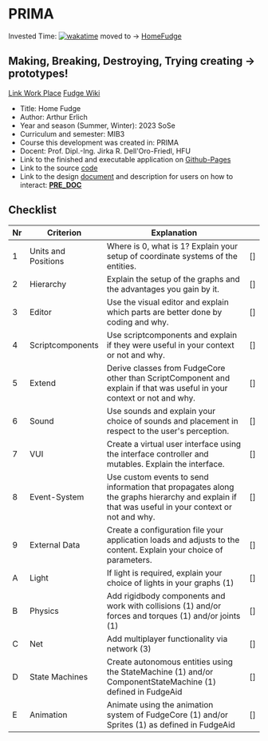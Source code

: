 # PRIMA

Invested Time: [![wakatime](https://wakatime.com/badge/github/ArthurErlich/PRIMA.svg)](https://wakatime.com/badge/github/ArthurErlich/PRIMA) moved to -> [HomeFudge](https://github.com/ArthurErlich/HomeFudge)

## Making, Breaking, Destroying, Trying creating -> prototypes!

[Link ](https://arthurerlich.github.io/PRIMA/Card/steckbrief.htm)  [Work Place](https://webuser.hs-furtwangen.de/~del/Prima/index.php) [Fudge Wiki](https://github.com/JirkaDellOro/FUDGE/wiki)

* Title: Home Fudge
* Author: Arthur Erlich
* Year and season (Summer, Winter):  2023 SoSe
* Curriculum and semester: MIB3
* Course this development was created in: PRIMA
* Docent: Prof. Dipl.-Ing. Jirka R. Dell'Oro-Friedl, HFU
* Link to the finished and executable application on [Github-Pages](https://arthurerlich.github.io/HomeFudge/HomeFudge/index.html) 
* Link to the source [code](https://github.com/ArthurErlich/HomeFudge/tree/main/HomeFudge)
* Link to the design [document](https://github.com/ArthurErlich/HomeFudge/blob/main/HomeFudge/Doc/HomeFudge.md) and description for users on how to interact: [**PRE_DOC**](https://github.com/ArthurErlich/HomeFudge/blob/main/HomeFudge/Doc/%5BPRE%5D%20Home%20Fudge.pdf)




## Checklist


| Nr | Criterion           | Explanation                                                                                                                                     |   |
| -- | --------------------- | ----------------------------------------------------------------------------------------------------------------------------------------------|---|
|  1 | Units and Positions | Where is 0, what is 1? Explain your setup of coordinate systems of the entities.                                                                |[]|
|  2 | Hierarchy           | Explain the setup of the graphs and the advantages you gain by it.                                                                              |[]|
|  3 | Editor              | Use the visual editor and explain which parts are better done by coding and why.                                                                |[]|
|  4 | Scriptcomponents    | Use scriptcomponents and explain if they were useful in your context or not and why.                                                            |[]|
|  5 | Extend              | Derive classes from FudgeCore other than ScriptComponent and explain if that was useful in your context or not and why.                         |[]|
|  6 | Sound               | Use sounds and explain your choice of sounds and placement in respect to the user's perception.                                                 |[]|
|  7 | VUI                 | Create a virtual user interface using the interface controller and mutables. Explain the interface.                                             |[]|
|  8 | Event-System        | Use custom events to send information that propagates along the graphs hierarchy and explain if that was useful in your context or not and why. |[]|
|  9 | External Data       | Create a configuration file your application loads and adjusts to the content. Explain your choice of parameters.                               |[]|
|  A | Light               | If light is required, explain your choice of lights in your graphs (1)                                                                          |[]|
|  B | Physics             | Add rigidbody components and work with collisions (1) and/or forces and torques (1) and/or joints (1)                                           |[]|
|  C | Net                 | Add multiplayer functionality via network (3)                                                                                                   |[]|
|  D | State Machines      | Create autonomous entities using the StateMachine (1) and/or ComponentStateMachine (1) defined in FudgeAid                                      |[]|
|  E | Animation           | Animate using the animation system of FudgeCore (1) and/or Sprites (1) as defined in FudgeAid                                                   |[]|
